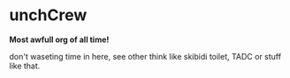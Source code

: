 #  unchCrew


**Most awfull org of all time!**

don't waseting time in here, see other think like skibidi toilet, TADC or stuff like that.
